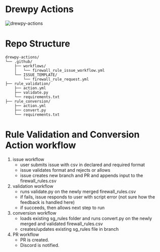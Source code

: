 # Drewpy Actions
![drewpy-actions](./img/drewpy-actions.png)

# Repo Structure
```
drewpy-actions/
└── .github/
    ├── workflows/
    │   └── firewall_rule_issue_workflow.yml
    └── ISSUE_TEMPLATE/
        └── firewall_rule_request.yml
├── rule_validation/
    ├── action.yml
    ├── validate.py
    └── requirements.txt
├── rule_conversion/
    ├── action.yml
    ├── convert.py
    └── requirements.txt
```

# Rule Validation and Conversion Action workflow
1. issue workflow
    * user submits issue with csv in declared and required format
    * issue validates format and rejects or allows 
    * issue creates new branch and PR and appends input to the firewall_rules.csv 
2. validation workflow
    * runs validate.py on the newly merged firewall_rules.csv
    * if fails, issue responds to user with script error (not sure how the feedback is handled here)
    * if succeeds, then allows next step to run
3. conversion workflow
    * loads existing sg_rules folder and runs convert.py on the newly merged and validated firewall_rules.csv 
    * creates/updates existing sg_rules file in branch
4. PR workflow
    * PR is created.
    * Discord is notified. 
